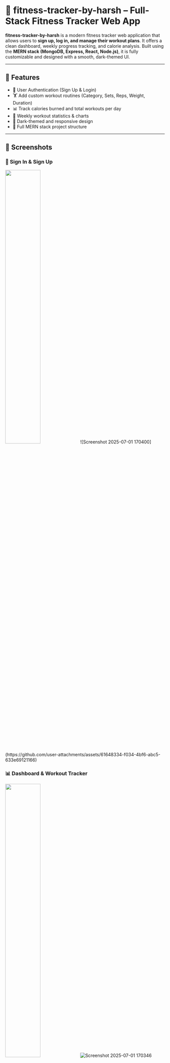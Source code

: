 # 💪 fitness-tracker-by-harsh – Full-Stack Fitness Tracker Web App

**fitness-tracker-by-harsh** is a modern fitness tracker web application that allows users to **sign up, log in, and manage their workout plans**. It offers a clean dashboard, weekly progress tracking, and calorie analysis. Built using the **MERN stack (MongoDB, Express, React, Node.js)**, it is fully customizable and designed with a smooth, dark-themed UI.

---

## 🚀 Features

- 🔐 User Authentication (Sign Up & Login)
- 🏋️ Add custom workout routines (Category, Sets, Reps, Weight, Duration)
- 📊 Track calories burned and total workouts per day
- 📅 Weekly workout statistics & charts
- 🌙 Dark-themed and responsive design
- 📁 Full MERN stack project structure

---

## 📸 Screenshots

### 🔐 Sign In & Sign Up
<p float="left">
  <img src="screenshots/signup.png" width="47%" />![Screenshot 2025-07-01 170400](https://github.com/user-attachments/assets/61648334-f034-4bf6-abc5-633e69121166)

</p>

### 📊 Dashboard & Workout Tracker
<p float="left">

  <img src="screenshots/add-workout.png" width="47%" />![Screenshot 2025-07-01 170346](https://github.com/user-attachments/assets/97870db7-7ae2-4527-838e-ae4b5267f37e)

</p>

> 💡 Users can upload workouts based on their own custom format.

---

## 🗂️ Project Structure

harshhkd-fitness-tracker-by-harsh/
├── client1/              # React frontend
│   ├── public/
│   └── src/
│       ├── components/
│       ├── pages/
│       ├── redux/
│       └── utils/
├── server/               # Node + Express backend
│   ├── controllers/
│   ├── models/
│   ├── routes/
│   └── middleware/
└── README.md

## 🧑‍💻 Tech Stack

### 🖥️ Frontend
- **React.js** – for building responsive UI components
- **Redux Toolkit** – for global state management
- **Axios** – for handling API requests
- **Chart.js / Recharts** – for visualizing workout and calorie data
- **Tailwind CSS** – for sleek, utility-first styling (if used)

### 🛠️ Backend
- **Node.js** – JavaScript runtime environment
- **Express.js** – for building RESTful APIs
- **JWT (JSON Web Token)** – for secure user authentication
- **Mongoose** – ODM for MongoDB integration

### 🗄️ Database
- **MongoDB** – for storing user data and workout entries

### 🧪 Tools & Utilities
- **Postman** – for API testing (optional)
- **VS Code** – main development environment
- **Git & GitHub** – version control and code hosting
